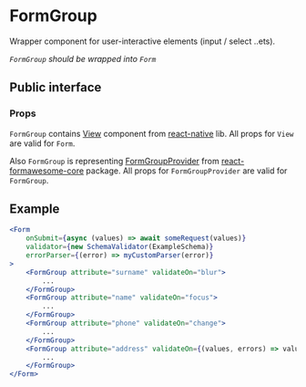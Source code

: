 # FormGroup

Wrapper component for user-interactive elements (input / select ..ets). 

*`FormGroup` should be wrapped into `Form`*

## Public interface

### Props

`FormGroup` contains [View](https://facebook.github.io/react-native/docs/view.html) component from [react-native](https://github.com/facebook/react-native) lib. All props for `View` are valid for `Form`.

Also `FormGroup` is representing [FormGroupProvider](https://github.com/MAKARD/react-formawesome-core/blob/master/docs/FormGroupProvider.md) from [react-formawesome-core](https://github.com/MAKARD/react-formawesome-core) package. All props for `FormGroupProvider` are valid for `FormGroup`.

## Example

```jsx
<Form 
    onSubmit={async (values) => await someRequest(values)}
    validator={new SchemaValidator(ExampleSchema)}
    errorParser={(error) => myCustomParser(error)}
>
    <FormGroup attribute="surname" validateOn="blur">
        ...
    </FormGroup>
    <FormGroup attribute="name" validateOn="focus">
        ...
    </FormGroup>
    <FormGroup attribute="phone" validateOn="change">
        ...
    </FormGroup>
    <FormGroup attribute="address" validateOn={(values, errors) => values.address.length === 3}>
        ...
    </FormGroup>
</Form>
```
